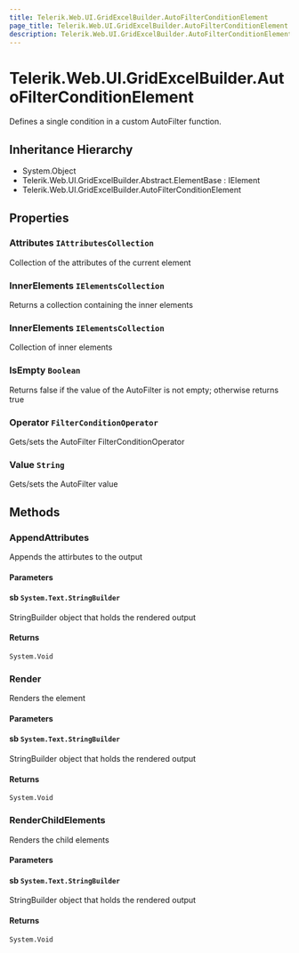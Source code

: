```yaml
---
title: Telerik.Web.UI.GridExcelBuilder.AutoFilterConditionElement
page_title: Telerik.Web.UI.GridExcelBuilder.AutoFilterConditionElement
description: Telerik.Web.UI.GridExcelBuilder.AutoFilterConditionElement
---
```


# Telerik.Web.UI.GridExcelBuilder.AutoFilterConditionElement

Defines a single condition in a custom AutoFilter function.

## Inheritance Hierarchy

* System.Object
* Telerik.Web.UI.GridExcelBuilder.Abstract.ElementBase : IElement
* Telerik.Web.UI.GridExcelBuilder.AutoFilterConditionElement

## Properties

###  Attributes `IAttributesCollection`

Collection of the attributes of the current element

###  InnerElements `IElementsCollection`

Returns a collection containing the inner elements

###  InnerElements `IElementsCollection`

Collection of inner elements

###  IsEmpty `Boolean`

Returns false if the value of the AutoFilter is not empty; otherwise returns true

###  Operator `FilterConditionOperator`

Gets/sets the AutoFilter FilterConditionOperator

###  Value `String`

Gets/sets the AutoFilter value

## Methods

###  AppendAttributes

Appends the attirbutes to the output

#### Parameters

#### sb `System.Text.StringBuilder`

StringBuilder object that holds the rendered output

#### Returns

`System.Void` 

###  Render

Renders the element

#### Parameters

#### sb `System.Text.StringBuilder`

StringBuilder object that holds the rendered output

#### Returns

`System.Void` 

###  RenderChildElements

Renders the child elements

#### Parameters

#### sb `System.Text.StringBuilder`

StringBuilder object that holds the rendered output

#### Returns

`System.Void` 

